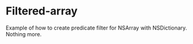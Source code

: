 Filtered-array
==============

Example of how to create predicate filter for NSArray with NSDictionary. 
Nothing more.
